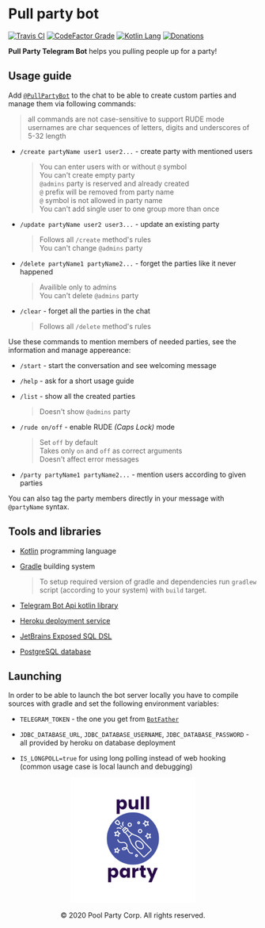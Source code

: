 # Pull party bot

[![Travis CI](https://img.shields.io/travis/com/pool-party/pull-party-bot?logo=travis)](https://travis-ci.com/pool-party/pull-party-bot)
[![CodeFactor Grade](https://img.shields.io/codefactor/grade/github/pool-party/pull-party-bot?logo=codefactor)](https://www.codefactor.io/repository/github/pool-party/pull-party-bot)
[![Kotlin Lang](https://img.shields.io/github/languages/top/pool-party/pull-party-bot?logo=kotlin)](https://kotlinlang.org)
[![Donations](https://img.shields.io/badge/buy_me_a-coffee-orange?logo=buy-me-a-coffee)](https://www.buymeacoffee.com/poolparty)

**Pull Party Telegram Bot** helps you pulling people up for a party!

## Usage guide

Add [`@PullPartyBot`](https://t.me/PullPartyBot) to the chat to be able to create custom parties and manage them via following commands:

> all commands are not case-sensitive to support RUDE mode \
> usernames are char sequences of letters, digits and underscores of 5-32 length

+ `/create partyName user1 user2...` - create party with mentioned users

    > You can enter users with or without `@` symbol \
    You can't create empty party \
    `@admins` party is reserved and already created \
    `@` prefix will be removed from party name \
    `@` symbol is not allowed in party name \
    You can't add single user to one group more than once

+ `/update partyName user2 user3...` - update an existing party

    > Follows all `/create` method's rules \
    You can't change `@admins` party


+ `/delete partyName1 partyName2...` - forget the parties like it never happened

    > Availible only to admins \
    You can't delete `@admins` party

+ `/clear` - forget all the parties in the chat

    > Follows all `/delete` method's rules

Use these commands to mention members of needed parties, see the information and manage appereance:

+ `/start` - start the conversation and see welcoming message

+ `/help` - ask for a short usage guide

+ `/list` - show all the created parties

    > Doesn't show `@admins` party

+ `/rude on/off` - enable RUDE _(Caps Lock)_ mode

    > Set `off` by default \
    Takes only `on` and `off` as correct arguments \
    Doesn't affect error messages

+ `/party partyName1 partyName2...` - mention users according to given parties

You can also tag the party members directly in your message with `@partyName` syntax.

## Tools and libraries

+ [Kotlin](https://kotlinlang.org) programming language

+ [Gradle](https://gradle.org) building system

    > To setup required version of gradle and dependencies run `gradlew` script (according to your system) with `build` target.

+ [Telegram Bot Api kotlin library](https://github.com/elbekD/kt-telegram-bot)

+ [Heroku deployment service](https://www.heroku.com)

+ [JetBrains Exposed SQL DSL](https://github.com/JetBrains/Exposed)

+ [PostgreSQL database](https://www.postgresql.org)

## Launching

In order to be able to launch the bot server locally you have to compile sources with gradle and set the following environment variables:

+ `TELEGRAM_TOKEN` - the one you get from [`BotFather`](https://t.me/BotFather)

+ `JDBC_DATABASE_URL`, `JDBC_DATABASE_USERNAME`, `JDBC_DATABASE_PASSWORD` - all provided by heroku on database deployment

+ `IS_LONGPOLL=true` for using long polling instead of web hooking (common usage case is local launch and debugging)


<div align="center">
    <img src="info/logo-white-no_boarders.png" width=50%>
<div>
<p align="center">© 2020 Pool Party Corp. All rights reserved.</p>

